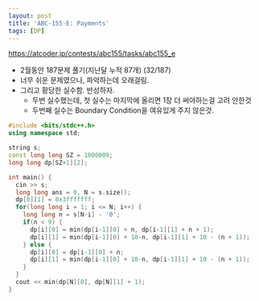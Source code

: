 ```yaml
---
layout: post
title: 'ABC-155-E: Payments'
tags: [DP]
---
```


<https://atcoder.jp/contests/abc155/tasks/abc155_e>

- 2월동안 187문제 풀기(지난달 누적 87개) (32/187)
- 너무 쉬운 문제였으나, 파악하는데 오래걸림.
- 그리고 황당한 실수함. 반성하자.
  - 두번 실수했는데, 첫 실수는 마지막에 올리면 1장 더 써야하는걸 고려 안한것
  - 두번째 실수는 Boundary Condition을 여유있게 주지 않은것.

```c++
#include <bits/stdc++.h>
using namespace std;

string s;
const long long SZ = 1000009;
long long dp[SZ+1][2];

int main() {
  cin >> s;
  long long ans = 0, N = s.size();
  dp[0][1] = 0x3fffffff;
  for(long long i = 1; i <= N; i++) {
    long long n = s[N-i] - '0';
    if(n < 9) {
      dp[i][0] = min(dp[i-1][0] + n, dp[i-1][1] + n + 1);
      dp[i][1] = min(dp[i-1][0] + 10-n, dp[i-1][1] + 10 - (n + 1));
    } else {
      dp[i][0] = dp[i-1][0] + n;
      dp[i][1] = min(dp[i-1][0] + 10-n, dp[i-1][1] + 10 - (n + 1));
    }
  }
  cout << min(dp[N][0], dp[N][1] + 1);
}
```